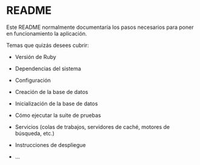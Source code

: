 # README

Este README normalmente documentaría los pasos necesarios para poner en funcionamiento la aplicación.

Temas que quizás desees cubrir:

* Versión de Ruby

* Dependencias del sistema

* Configuración

* Creación de la base de datos

* Inicialización de la base de datos

* Cómo ejecutar la suite de pruebas

* Servicios (colas de trabajos, servidores de caché, motores de búsqueda, etc.)

* Instrucciones de despliegue

* ...